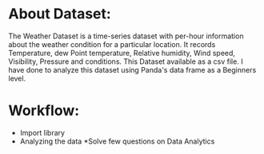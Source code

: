 # About Dataset:
The Weather Dataset is a time-series dataset with per-hour information about the weather condition for a particular location. It records Temperature, dew Point temperature, Relative humidity, Wind speed, Visibility, Pressure and conditions.
This Dataset available as a csv file. 
I have done to analyze this dataset using Panda's data frame as a Beginners level.
# Workflow:
* Import library
* Analyzing the data
*Solve few questions on Data Analytics
